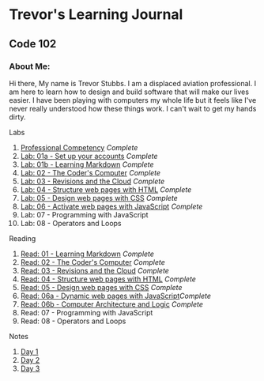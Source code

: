 # Trevor's Learning Journal
## Code 102

### About Me:

Hi there, My name is Trevor Stubbs. I am a displaced aviation professional. I am here to learn how to design and build software that will make our lives easier.  I have been playing with computers my whole life but it feels like I've never really understood how these things work. I can't wait to get my hands dirty.

Labs
1. [Professional Competency](Assignments/Professional_Comp.md) *Complete*
1. [Lab: 01a - Set up your accounts](Assignments/lab01a.md) *Complete*
1. [Lab: 01b - Learning Markdown](Assignments/lab01b.md) *Complete*
1. [Lab: 02 - The Coder's Computer](Assignments/lab02.md) *Complete*
1. [Lab: 03 - Revisions and the Cloud](Assignments/lab03.md) *Complete*
1. [Lab: 04 - Structure web pages with HTML](https://trevorstubbs.github.io/coolcats/) *Complete*
1. [Lab: 05 - Design web pages with CSS](Assignments/lab05.md) *Complete*
1. [Lab: 06 - Activate web pages with JavaScript](Assignments/lab06.md) *Complete*
1. Lab: 07 - Programming with JavaScript
1. Lab: 08 - Operators and Loops

Reading
1. [Read: 01 - Learning Markdown](Assignments/read01.md) *Complete*
1. [Read: 02 - The Coder's Computer](Assignments/read02.md) *Complete*
1. [Read: 03 - Revisions and the Cloud](Assignments/read03.md) *Complete*
1. [Read: 04 - Structure web pages with HTML](Assignments/read04.md) *Complete*
1. [Read: 05 - Design web pages with CSS](Assignments/read05.md) *Complete*
1. [Read: 06a - Dynamic web pages with JavaScript](Assignments/read06a.md)*Complete*
1. [Read: 06b - Computer Architecture and Logic](Assignments/read06b.md) *Complete*
1. Read: 07 - Programming with JavaScript
1. Read: 08 - Operators and Loops

Notes
1. [Day 1](Notes/102Day1Notes.md)
1. [Day 2](Notes/102Day2Notes.md)
1. [Day 3](Notes/102Day3Notes.md)